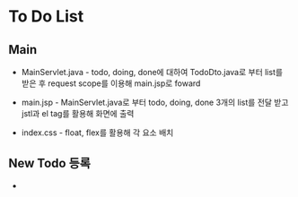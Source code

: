 # To Do List

## Main
  * MainServlet.java - todo, doing, done에 대하여 TodoDto.java로 부터 list를 받은 후 request scope를 이용해 main.jsp로 foward
  * main.jsp - MainServlet.java로 부터 todo, doing, done 3개의 list를 전달 받고 jstl과 el tag를 활용해 화면에 출력
      
  * index.css - float, flex를 활용해 각 요소 배치

## New Todo 등록
  * 
